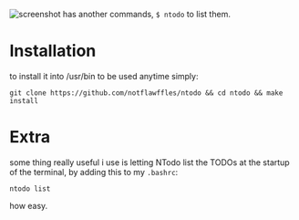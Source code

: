 ![screenshot](https://i.ibb.co/rZNRL4n/IMG-20220703-204856.jpg)
has another commands, `$ ntodo` to list them.

# Installation
to install it into /usr/bin to be used anytime simply:

`git clone https://github.com/notflawffles/ntodo && cd ntodo && make install`

# Extra
some thing really useful i use is letting NTodo list the TODOs at the startup of the terminal, by adding this to my `.bashrc`:

`ntodo list`

how easy.
